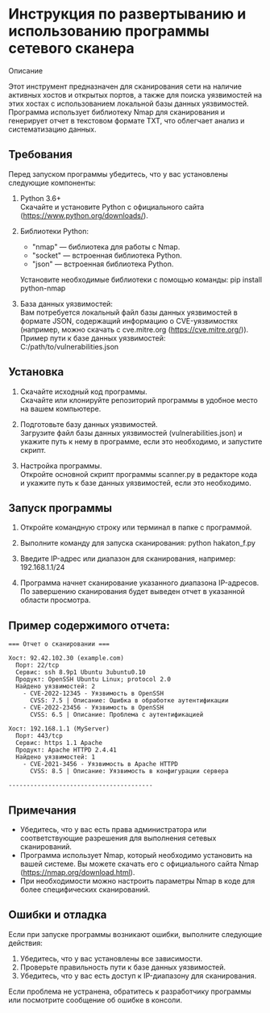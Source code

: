 # Инструкция по развертыванию и использованию программы сетевого сканера

Описание

Этот инструмент предназначен для сканирования сети на наличие активных хостов и открытых портов, а также для поиска уязвимостей на этих хостах с использованием локальной базы данных уязвимостей. Программа использует библиотеку Nmap для сканирования и генерирует отчет в текстовом формате TXT, что облегчает анализ и систематизацию данных.

## Требования

Перед запуском программы убедитесь, что у вас установлены следующие компоненты:

1. Python 3.6+  
   Скачайте и установите Python с официального сайта (https://www.python.org/downloads/).

2. Библиотеки Python:  
   - "nmap" — библиотека для работы с Nmap.
   - "socket" — встроенная библиотека Python.
   - "json" — встроенная библиотека Python.

   Установите необходимые библиотеки с помощью команды:
      pip install python-nmap
   

3. База данных уязвимостей:  
   Вам потребуется локальный файл базы данных уязвимостей в формате JSON, содержащий информацию о CVE-уязвимостях (например, можно скачать с cve.mitre.org (https://cve.mitre.org/)). Пример пути к базе данных уязвимостей:
      C:/path/to/vulnerabilities.json
   

## Установка

1. Скачайте исходный код программы.  
   Скачайте или клонируйте репозиторий программы в удобное место на вашем компьютере.

2. Подготовьте базу данных уязвимостей.  
   Загрузите файл базы данных уязвимостей (vulnerabilities.json) и укажите путь к нему в программе, если это необходимо, и запустите скрипт.

3. Настройка программы.  
   Откройте основной скрипт программы scanner.py в редакторе кода и укажите путь к базе данных уязвимостей, если это необходимо.

## Запуск программы

1. Откройте командную строку или терминал в папке с программой.

2. Выполните команду для запуска сканирования:
      python hakaton_f.py
   

3. Введите IP-адрес или диапазон для сканирования, например:
      192.168.1.1/24
   

4. Программа начнет сканирование указанного диапазона IP-адресов. По завершению сканирования будет выведен отчет в указанной области просмотра.

## Пример содержимого отчета:
```
=== Отчет о сканировании ===

Хост: 92.42.102.30 (example.com)
  Порт: 22/tcp
  Сервис: ssh 8.9p1 Ubuntu 3ubuntu0.10
  Продукт: OpenSSH Ubuntu Linux; protocol 2.0
  Найдено уязвимостей: 2
    - CVE-2022-12345 - Уязвимость в OpenSSH
      CVSS: 7.5 | Описание: Ошибка в обработке аутентификации
    - CVE-2022-23456 - Уязвимость в OpenSSH
      CVSS: 6.5 | Описание: Проблема с аутентификацией

Хост: 192.168.1.1 (MyServer)
  Порт: 443/tcp
  Сервис: https 1.1 Apache
  Продукт: Apache HTTPD 2.4.41
  Найдено уязвимостей: 1
    - CVE-2021-3456 - Уязвимость в Apache HTTPD
      CVSS: 8.5 | Описание: Уязвимость в конфигурации сервера

----------------------------------------
```

## Примечания

- Убедитесь, что у вас есть права администратора или соответствующие разрешения для выполнения сетевых сканирований.
- Программа использует Nmap, который необходимо установить на вашей системе. Вы можете скачать его с официального сайта Nmap (https://nmap.org/download.html).
- При необходимости можно настроить параметры Nmap в коде для более специфических сканирований.

## Ошибки и отладка

Если при запуске программы возникают ошибки, выполните следующие действия:

1. Убедитесь, что у вас установлены все зависимости.
2. Проверьте правильность пути к базе данных уязвимостей.
3. Убедитесь, что у вас есть доступ к IP-диапазону для сканирования.

Если проблема не устранена, обратитесь к разработчику программы или посмотрите сообщение об ошибке в консоли.
